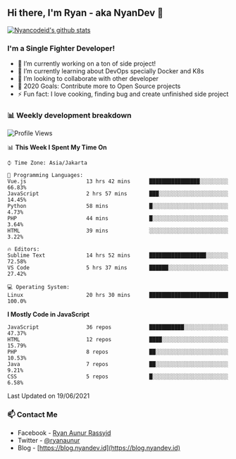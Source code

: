 ## Hi there, I'm Ryan - aka NyanDev 👋

[![Nyancodeid's github stats](https://github-readme-stats.vercel.app/api?username=nyancodeid)](https://github.com/nyancodeid/nyancodeid)

### I'm a Single Fighter Developer!
- 🔭 I’m currently working on a ton of side project!
- 🌱 I’m currently learning about DevOps specially Docker and K8s
- 👯 I’m looking to collaborate with other developer
- 🥅 2020 Goals: Contribute more to Open Source projects
- ⚡ Fun fact: I love cooking, finding bug and create unfinished side project 

### 📊 Weekly development breakdown

<!--START_SECTION:waka-->
![Profile Views](http://img.shields.io/badge/Profile%20Views-8-blue)

📊 **This Week I Spent My Time On** 

```text
⌚︎ Time Zone: Asia/Jakarta

💬 Programming Languages: 
Vue.js                   13 hrs 42 mins      ████████████████░░░░░░░░░   66.83% 
JavaScript               2 hrs 57 mins       ███░░░░░░░░░░░░░░░░░░░░░░   14.45% 
Python                   58 mins             █░░░░░░░░░░░░░░░░░░░░░░░░   4.73% 
PHP                      44 mins             █░░░░░░░░░░░░░░░░░░░░░░░░   3.64% 
HTML                     39 mins             ░░░░░░░░░░░░░░░░░░░░░░░░░   3.22%

🔥 Editors: 
Sublime Text             14 hrs 52 mins      ██████████████████░░░░░░░   72.58% 
VS Code                  5 hrs 37 mins       ██████░░░░░░░░░░░░░░░░░░░   27.42%

💻 Operating System: 
Linux                    20 hrs 30 mins      █████████████████████████   100.0%

```

**I Mostly Code in JavaScript** 

```text
JavaScript               36 repos            ███████████░░░░░░░░░░░░░░   47.37% 
HTML                     12 repos            ████░░░░░░░░░░░░░░░░░░░░░   15.79% 
PHP                      8 repos             ██░░░░░░░░░░░░░░░░░░░░░░░   10.53% 
Java                     7 repos             ██░░░░░░░░░░░░░░░░░░░░░░░   9.21% 
CSS                      5 repos             █░░░░░░░░░░░░░░░░░░░░░░░░   6.58%

```



 Last Updated on 19/06/2021
<!--END_SECTION:waka-->

### 📫 Contact Me
- Facebook - [Ryan Aunur Rassyid](https://facebook.com/ryan.hac)
- Twitter - [@ryanaunur](https://twitter.com/ryanaunur)
- Blog - [https://blog.nyandev.id](https://blog.nyandev.id)

